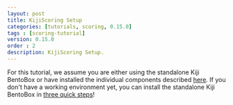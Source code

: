 ```yaml
---
layout: post
title: KijiScoring Setup
categories: [tutorials, scoring, 0.15.0]
tags : [scoring-tutorial]
version: 0.15.0
order : 2
description: KijiScoring Setup.
---
```

For this tutorial, we assume you are either using the standalone Kiji BentoBox or have
installed the individual components described [here](http://www.kiji.org/getstarted/).
If you don't have a working environment yet, you can install the standalone Kiji BentoBox
in [three quick steps](http://www.kiji.org/#tryit)!

